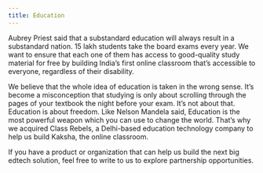 ```yaml
---
title: Education
---
```


Aubrey Priest said that a substandard education will always result in a substandard nation. 15 lakh students take the board exams every year. We want to ensure that each one of them has access to good-quality study material for free by building India’s first online classroom that’s accessible to everyone, regardless of their disability.

We believe that the whole idea of education is taken in the wrong sense. It’s become a misconception that studying is only about scrolling through the pages of your textbook the night before your exam. It’s not about that. Education is about freedom. Like Nelson Mandela said, Education is the most powerful weapon which you can use to change the world. That’s why we acquired Class Rebels, a Delhi-based education technology company to help us build Kaksha, the online classroom.

If you have a product or organization that can help us build the next big edtech solution, feel free to write to us to explore partnership opportunities.